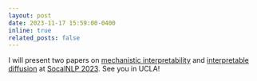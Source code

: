 ```yaml
---
layout: post
date: 2023-11-17 15:59:00-0400
inline: true
related_posts: false
---
```


I will present two papers on [mechanistic interpretability](https://arxiv.org/abs/2305.00586) and [interpretable diffusion](https://arxiv.org/abs/2305.02386) at [SocalNLP 2023](https://socalnlp.github.io/symp23/index.html). See you in UCLA!
